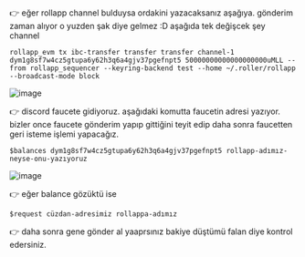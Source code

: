 👉 eğer rollapp channel bulduysa ordakini yazacaksanız aşağıya. gönderim zaman alıyor o yuzden şak diye gelmez :D aşağıda tek değişcek şey channel
```
rollapp_evm tx ibc-transfer transfer transfer channel-1 dym1g8sf7w4cz5gtupa6y62h3q6a4gjv37pgefnpt5 50000000000000000000uMLL --from rollapp_sequencer --keyring-backend test --home ~/.roller/rollapp --broadcast-mode block
```
![image](https://github.com/Core-Node-Team/Testnet-TR/assets/91562185/97ee6938-4730-4faa-b7a1-6b8ef6a4eaae)

👉 discord faucete gidiyoruz.
aşağıdaki komutta faucetin adresi yazıyor. bizler once faucete gönderim yapıp gittiğini teyit edip daha sonra faucetten geri isteme işlemi yapacağız. 
```
$balances dym1g8sf7w4cz5gtupa6y62h3q6a4gjv37pgefnpt5 rollapp-adımız-neyse-onu-yazıyoruz
```
![image](https://github.com/Core-Node-Team/Testnet-TR/assets/91562185/ce106344-d100-4f80-a407-65b574e9ed57)

👉 eğer balance gözüktü ise 
```
$request cüzdan-adresimiz rollappa-adımız
```
👉 daha sonra gene gönder al yaaprsınız bakiye düştümü falan diye kontrol edersiniz.


